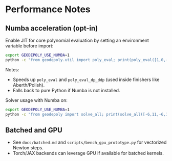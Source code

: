 # Performance Notes

## Numba acceleration (opt-in)

Enable JIT for core polynomial evaluation by setting an environment variable before import:

```bash
export GEODEPOLY_USE_NUMBA=1
python -c "from geodepoly.util import poly_eval; print(poly_eval([1,0,-7,6], 2.0))"
```

Notes:
- Speeds up `poly_eval` and `poly_eval_dp_ddp` (used inside finishers like Aberth/Polish).
- Falls back to pure Python if Numba is not installed.

Solver usage with Numba on:

```bash
export GEODEPOLY_USE_NUMBA=1
python -c "from geodepoly import solve_all; print(solve_all([-6,11,-6,1]))"
```

## Batched and GPU

- See `docs/batched.md` and `scripts/bench_gpu_prototype.py` for vectorized Newton steps.
- Torch/JAX backends can leverage GPU if available for batched kernels.
